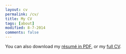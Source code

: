```yaml
---
layout: cv
permalink: /cv/
title: My CV
tags: [about]
modified: 8-7-2014
comments: false
---
```


You can also download my [résumé in PDF](https://www.dropbox.com/s/q2s8lwu5wqiq7hi/Resume-PontTuset.pdf?dl=0), or my [full CV](https://www.dropbox.com/s/rw9xxsf5a0zv1jv/CV-PontTuset.pdf).

